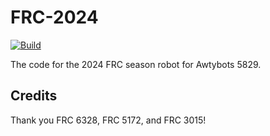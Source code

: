 # FRC-2024

[![Build](https://github.com/awtybots/FRC-2024/actions/workflows/build.yml/badge.svg)](https://github.com/awtybots/FRC-2024/actions/workflows/build.yml)

The code for the 2024 FRC season robot for Awtybots 5829.

## Credits

Thank you FRC 6328, FRC 5172, and FRC 3015!

